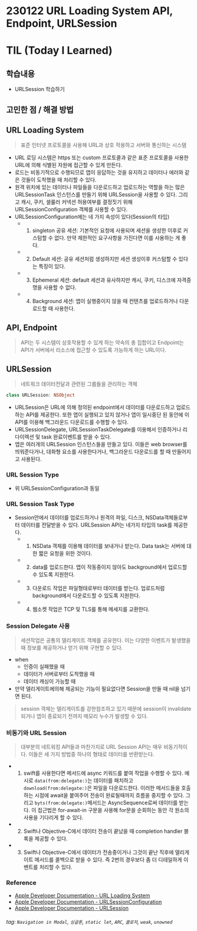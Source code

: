 230122 URL Loading System API, Endpoint, URLSession
===
TIL (Today I Learned)
===
학습내용
---
- URLSession 학습하기

## 고민한 점 / 해결 방법
## URL Loading System
> 표준 인터넷 프로토콜을 사용해 URL과 상호 작용하고 서버와 통신하는 시스템
- URL 로딩 시스템은 https 또는 custom 프로토콜과 같은 표준 프로토콜을 사용한 URL에 의해 식별된 자원에 접근할 수 있게 만든다.
- 로드는 비동기적으로 수행되므로 앱이 응답하는 것을 유지하고 데이터나 에러와 같은 것들이 도착했을 때 처리할 수 있다.
- 원격 위치에 있는 데이터나 파일들을 다운로드하고 업로드하는 역할을 하는 많은 URLSessionTask 인스턴스를 만들기 위해 URLSession을 사용할 수 있다. 그리고 캐시, 쿠키, 셀룰러 커넥션 허용여부를 결정짓기 위해 URLSessionConfiguration 객체를 사용할 수 있다.
- URLSessionConfiguration에는 네 가지 속성이 있다(Session의 타입)
    - 1. singleton 공유 세션: 기본적인 요청에 사용되며 세션을 생성한 이후로 커스텀할 수 없다. 만약 제한적인 요구사항을 가진다면 이를 사용하는 게 좋다.
    - 2. Default 세션: 공유 세션처럼 생성하지만 세션 생성이후 커스텀할 수 있다는 특징이 있다.
    - 3. Ephemeral 세션: default 세션과 유사하지만 캐시, 쿠키, 디스크에 자격증명을 사용할 수 없다. 
    - 4. Background 세션: 앱이 실행중이지 않을 때 컨텐츠를 업로드하거나 다운로드할 때 사용한다. 
## API, Endpoint
> API는 두 시스템이 상호작용할 수 있게 하는 약속의 총 집합이고 Endpoint는 API가 서버에서 리소스에 접근할 수 있도록 가능하게 하는 URL이다.
## URLSession
> 네트워크 데이터전달과 관련된 그룹들을 관리하는 객체
```swift
class URLSession: NSObject
```
- URLSession은 URL에 의해 정의된 endpoint에서 데이터를 다운로드하고 업로드하는 API를 제공한다. 또한 앱이 실행되고 있지 않거나 앱이 일시중단 된 동안에 이 API를 이용해 백그라운드 다운로드를 수행할 수 있다.
- URLSessionDelegate, URLSessionTaskDelegate를 이용해서 인증하거나 리다이렉션 및 task 완료이벤트를 받을 수 있다.
- 앱은 여러개의 URLSession 인스턴스들을 만들고 있다. 이들은 web browser를 띄워준다거나, 대화형 요소를 사용한다거나, 백그라운드 다운로드를 할 때 만들어지고 사용된다.

### URL Session Type
- 위 URLSessionConfiguration과 동일

### URL Session Task Type
- Session안에서 데이터를 업로드하거나 원격의 파일, 디스크, NSData객체들로부터 데이터를 전달받을 수 있다. URLSession API는 네가지 타입의 task를 제공한다.
    - 1. NSData 객체를 이용해 데이터를 보내거나 받는다. Data task는 서버에 대한 짧은 요청을 위한 것이다.
    - 2. data를 업로드한다. 앱이 작동중이지 않아도 background에서 업로드할 수 있도록 지원한다.
    - 3. 다운로드 작업은 파일형태로부터 데이터를 받는다. 업로드처럼 background에서 다운로드할 수 있도록 지원한다.
    - 4. 웹소켓 작업은 TCP 및 TLS를 통해 메세지를 교환한다.

### Session Delegate 사용
> 세션작업은 공통의 델리게이트 객체를 공유한다. 이는 다양한 이벤트가 발생했을 때 정보를 제공하거나 얻기 위해 구현할 수 있다.

- when
    - 인증이 실패했을 때
    - 데이터가 서버로부터 도착했을 때
    - 데이터 캐싱이 가능할 때
- 만약 델리게이트에의해 제공되는 기능이 필요없다면 Session을 만들 때 nil을 넘기면 된다.
> session 객체는 델리게이트를 강한참조하고 있기 때문에 session이 invalidate되거나 앱이 종료되기 전까지 메모리 누수가 발생할 수 있다.

### 비동기와 URL Session
> 대부분의 네트워킹 API들과 마찬가지로 URL Session API는 매우 비동기적이다. 이들은 세 가지 방법중 하나의 형태로 데이터를 반환받는다.
- 1. swift를 사용한다면 메서드에 async 키워드를 붙여 작업을 수행할 수 있다. 예시로 `data(from:delegate:)`는 데이터를 패치하고 `download(from:delegate:)`은 파일을 다운로드한다. 이러한 메서드들을 호출하는 시점에 await을 붙여주어 전송이 완료될때까지 흐름을 중지할 수 있다. 그리고 `byts(from:delegate:)`메서드는 AsyncSequence로써 데이터를 받는다. 이 접근법은 for-await-in 구문을 사용해 for문을 순회하는 동안 각 원소의 사용을 기다리게 할 수 있다.
- 2. Swift나 Objective-C에서 데이터 전송이 끝났을 때 completion handler 블록을 제공할 수 있다.
- 3. Swift나 Objective-C에서 데이터가 전송중이거나 그것이 끝난 직후에 델리게이트 메서드를 콜백으로 받을 수 있다. 즉 2번의 경우보다 좀 더 디테일하게 이벤트를 처리할 수 있다.


### Reference
- [Apple Developer Documentation - URL Loading System](https://developer.apple.com/documentation/foundation/url_loading_system)
- [Apple Developer Documentation - URLSessionConfiguration](https://developer.apple.com/documentation/foundation/urlsessionconfiguration)
- [Apple Developer Documentation - URLSession](https://developer.apple.com/documentation/foundation/urlsession)

###### tag: `Navigation in Modal`, `싱글톤`, `static let`, `ARC`, `클로저`, `weak`, `unowned`
